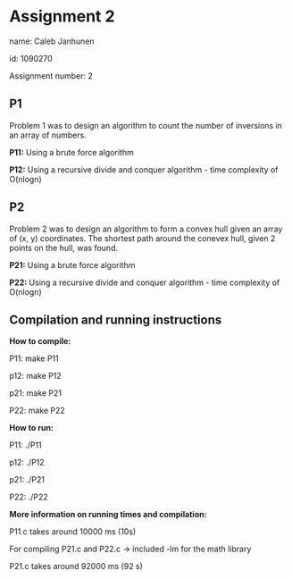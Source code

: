 # Assignment 2
name: Caleb Janhunen

id: 1090270

Assignment number: 2

## P1
Problem 1 was to design an algorithm to count the number of inversions in an array of numbers.

**P11:** Using a brute force algorithm

**P12:** Using a recursive divide and conquer algorithm - time complexity of O(nlogn)

## P2
Problem 2 was to design an algorithm to form a convex hull given an array of (x, y) coordinates. The shortest path around the conevex hull, given 2 points on the hull, was found.

**P21:** Using a brute force algorithm

**P22:** Using a recursive divide and conquer algorithm - time complexity of O(nlogn)

## Compilation and running instructions

**How to compile:**

P11: make P11

p12: make P12

p21: make P21

P22: make P22

**How to run:**

P11: ./P11

p12: ./P12

p21: ./P21

P22: ./P22

**More information on running times and compilation:**

P11.c takes around 10000 ms (10s)   

For compiling P21.c and P22.c -> included -lm for the math library

P21.c takes around 92000 ms (92 s)



